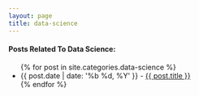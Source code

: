 ```yaml
---
layout: page
title: data-science
---
```


<h4>Posts Related To Data Science:</h4>

<ul>
{% for post in site.categories.data-science %}
    <li>{{ post.date | date: '%b %d, %Y' }} - <a href="{{ post.url }}">{{ post.title }}</a></li>
{% endfor %}
</ul>
